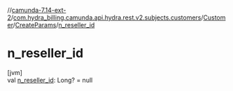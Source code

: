 //[camunda-7.14-ext-2](../../../../index.md)/[com.hydra_billing.camunda.api.hydra.rest.v2.subjects.customers](../../index.md)/[Customer](../index.md)/[CreateParams](index.md)/[n_reseller_id](n_reseller_id.md)

# n_reseller_id

[jvm]\
val [n_reseller_id](n_reseller_id.md): Long? = null
